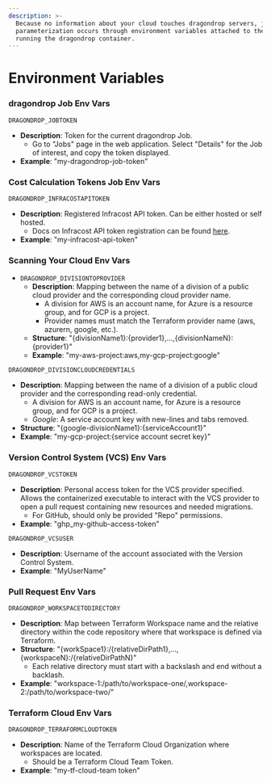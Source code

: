 ```yaml
---
description: >-
  Because no information about your cloud touches dragondrop servers, job
  parameterization occurs through environment variables attached to the compute
  running the dragondrop container.
---
```


# Environment Variables

### dragondrop Job Env Vars

`DRAGONDROP_JOBTOKEN`

* **Description**: Token for the current dragondrop Job.
  * Go to "Jobs" page in the web application. Select "Details" for the Job of interest, and copy the token displayed.
* **Example**: "my-dragondrop-job-token"

### Cost Calculation Tokens Job Env Vars

`DRAGONDROP_INFRACOSTAPITOKEN`

* **Description**: Registered Infracost API token. Can be either hosted or self hosted.
  * Docs on Infracost API token registration can be found [here](https://github.com/infracost/cloud-pricing-api).
* **Example**: "my-infracost-api-token"

### Scanning Your Cloud Env Vars

* `DRAGONDROP_DIVISIONTOPROVIDER`
  * **Description**: Mapping between the name of a division of a public cloud provider and the corresponding cloud provider name.
    * A division for AWS is an account name, for Azure is a resource group, and for GCP is a project.
    * Provider names must match the Terraform provider name (aws, azurern, google, etc.).
  * **Structure**: "{divisionName1}:{provider1},...,{divisionNameN}:{provider1}"
  * **Example**: "my-aws-project:aws,my-gcp-project:google"

`DRAGONDROP_DIVISIONCLOUDCREDENTIALS`

* **Description**: Mapping between the name of a division of a public cloud provider and the corresponding read-only credential.
  * A division for AWS is an account name, for Azure is a resource group, and for GCP is a project.
  * _Google_: A service account key with new-lines and tabs removed.
* **Structure**: "{google-divisionName1}:{serviceAccount1}"
* **Example**: "my-gcp-project:{service account secret key}"

### Version Control System (VCS) Env Vars&#x20;

`DRAGONDROP_VCSTOKEN`

* **Description**: Personal access token for the VCS provider specified. Allows the containerized executable to interact with the VCS provider to open a pull request containing new resources and needed migrations.
  * For GitHub, should only be provided "Repo" permissions.
* **Example**: "ghp\_my-github-access-token"

`DRAGONDROP_VCSUSER`

* **Description**: Username of the account associated with the Version Control System.
* **Example**: "MyUserName"

### Pull Request Env Vars

`DRAGONDROP_WORKSPACETODIRECTORY`

* **Description**: Map between Terraform Workspace name and the relative directory within the code repository where that workspace is defined via Terraform.
* **Structure**: "{workSpace1}:/{relativeDirPath1},...,{workspaceN}:/{relativeDirPathN}"
  * Each relative directory must start with a backslash and end without a backlash.
* **Example**: "workspace-1:/path/to/workspace-one/,workspace-2:/path/to/workspace-two/"

### Terraform Cloud Env Vars

`DRAGONDROP_TERRAFORMCLOUDTOKEN`

* **Description**: Name of the Terraform Cloud Organization where workspaces are located.
  * Should be a Terraform Cloud Team Token.
* **Example**: "my-tf-cloud-team token"
